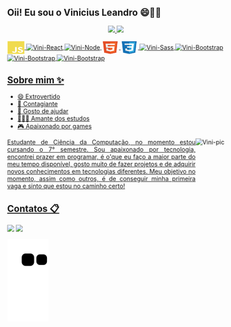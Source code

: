 ## Oii! Eu sou o Vinicius Leandro 😄🖖🏻

<div align="center">
  <a href="https://github.com/viniciushleandro">
  <img height="180em" src="https://github-readme-stats.vercel.app/api?username=viniciushleandro&show_icons=true&theme=radical&include_all_commits=true&count_private=true"/>
  <img height="180em" src="https://github-readme-stats.vercel.app/api/top-langs/?username=viniciushleandro&layout=compact&langs_count=7&theme=radical"/>
</div>  
<div style="display: inline_block"><br>
  <img align="center" alt="Vini-Js" height="30" width="40" src="https://raw.githubusercontent.com/devicons/devicon/master/icons/javascript/javascript-plain.svg"/>
  <img align="center" alt="Vini-React" height="30" width="40" src="https://cdn.jsdelivr.net/gh/devicons/devicon/icons/nodejs/nodejs-plain.svg" />
  <img align="center" alt="Vini-Node" height="30" width="40" src="https://cdn.jsdelivr.net/gh/devicons/devicon/icons/react/react-original.svg" />
  <img align="center" alt="Vini-HTML" height="30" width="40" src="https://raw.githubusercontent.com/devicons/devicon/master/icons/html5/html5-original.svg"/>
  <img align="center" alt="Vini-CSS" height="30" width="40" src="https://raw.githubusercontent.com/devicons/devicon/master/icons/css3/css3-original.svg"/>
  <img align="center" alt="Vini-Sass" height="30" width="40" src="https://cdn.jsdelivr.net/gh/devicons/devicon/icons/sass/sass-original.svg"/>
  <img align="center" alt="Vini-Bootstrap" height="30" width="40" src="https://cdn.jsdelivr.net/gh/devicons/devicon/icons/bootstrap/bootstrap-plain-wordmark.svg"/>
  <img align="center" alt="Vini-Bootstrap" height="35" width="45" src="https://cdn.jsdelivr.net/gh/devicons/devicon/icons/kubernetes/kubernetes-plain-wordmark.svg"/>
  <img align="center" alt="Vini-Bootstrap" height="35" width="45" src="https://cdn.jsdelivr.net/gh/devicons/devicon/icons/docker/docker-original-wordmark.svg" />



</div>
  
## Sobre mim ✨
- 😄 Extrovertido
- 🤪 Contagiante
- 🤝 Gosto de ajudar
- 👨🏻‍💻 Amante dos estudos
- 🎮 Apaixonado por games
  
<img align="right" alt="Vini-pic" height="190" src="https://share-cdn.picrew.me/shareImg/org/202203/197705_3pdcv8N1.png">
  
<p align="justify">Estudante de Ciência da Computação, no momento estou cursando o 7° semestre. 
Sou apaixonado por tecnologia, encontrei prazer em programar, é o'que eu faço a maior 
parte do meu tempo disponível, gosto muito de fazer projetos e de adquirir novos conhecimentos em tecnologias diferentes.
Meu objetivo no momento, assim como outros, é de conseguir minha primeira vaga e sinto que estou no caminho certo!</p>
  
## Contatos 📋

<div>
  <a href = "mailto:vinilean43@gmail.com"><img src="https://img.shields.io/badge/-Gmail-%23333?style=for-the-badge&logo=gmail&logoColor=white" target="_blank"></a>
  <a href="https://www.linkedin.com/in/vinicius-henrique-leandro-bbb5a61a6/" target="_blank"><img src="https://img.shields.io/badge/-LinkedIn-%230077B5?style=for-the-badge&logo=linkedin&logoColor=white" target="_blank"></a> 
  
  ![Snake animation](https://github.com/viniciushleandro/viniciushleandro/blob/output/github-contribution-grid-snake.svg)
</div>
